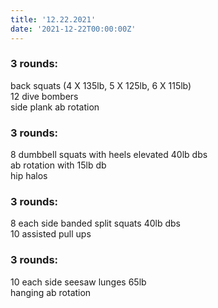 ```yaml
---
title: '12.22.2021'
date: '2021-12-22T00:00:00Z'
---
```


### 3 rounds:      
back squats (4 X 135lb, 5 X 125lb, 6 X 115lb)     
12 dive bombers     
side plank ab rotation                  

### 3 rounds:      
8 dumbbell squats with heels elevated 40lb dbs   
ab rotation with 15lb db       
hip halos          

### 3 rounds:      
8 each side banded split squats 40lb dbs       
10 assisted pull ups   

### 3 rounds:      
10 each side seesaw lunges 65lb       
hanging ab rotation